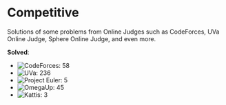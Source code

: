 # Competitive
Solutions of some problems from Online Judges such as CodeForces, UVa Online Judge, Sphere Online Judge, and even more.

**Solved**:
* ![CodeForces: 58][CF]
* ![UVa: 236][UVa]
* ![Project Euler: 5][PE]
* ![OmegaUp: 45][OU]
* ![Kattis: 3][KT]

[CF]: https://img.shields.io/badge/CodeForces-58-lightgrey.svg
[UVa]: https://img.shields.io/badge/UVa-236-orange.svg
[PE]: https://img.shields.io/badge/Project%20Euler-5-green.svg
[OU]: https://img.shields.io/badge/OmegaUp-45-yellow.svg
[KT]: https://img.shields.io/badge/Kattis-3-blue.svg
